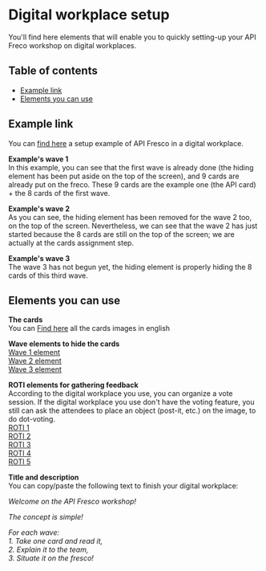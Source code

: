 # Digital workplace setup

You'll find here elements that will enable you to quickly setting-up your API Freco workshop on digital workplaces.

## Table of contents
- [Example link](https://github.com/michelin/API-Fresco/tree/main/digital-workplace-setup#example-link)
- [Elements you can use](https://github.com/michelin/API-Fresco/tree/main/digital-workplace-setup#elements-you-can-use)

## Example link
You can [find here](https://app.mural.co/t/teamsandbox1918/m/teamsandbox1918/1591213119387/d715eaa6d4e0cb84cfa581a693afa2bc4381afe7) a setup example of API Fresco in a digital workplace.  

**Example's wave 1**  
In this example, you can see that the first wave is already done (the hiding element has been put aside on the top of the screen), and 9 cards are already put on the freco. These 9 cards are the example one (the API card) + the 8 cards of the first wave.  

**Example's wave 2**  
As you can see, the hiding element has been removed for the wave 2 too, on the top of the screen. Nevertheless, we can see that the wave 2 has just started because the 8 cards are still on the top of the screen; we are actually at the cards assignment step.  

**Example's wave 3**  
The wave 3 has not begun yet, the hiding element is properly hiding the 8 cards of this third wave.

## Elements you can use

**The cards**  
You can [Find here](../EN/) all the cards images in english

**Wave elements to hide the cards**  
[Wave 1 element](../img/Wave1.png)  
[Wave 2 element](../img/Wave2.png)  
[Wave 3 element](../img/Wave3.png)

**ROTI elements for gathering feedback**  
According to the digital workplace you use, you can organize a vote session. If the digital workplace you use don't have the voting feature, you still can ask the attendees to place an object (post-it, etc.) on the image, to do dot-voting.  
[ROTI 1](../img/ROTI1.png)  
[ROTI 2](../img/ROTI2.png)  
[ROTI 3](../img/ROTI3.png)  
[ROTI 4](../img/ROTI4.png)  
[ROTI 5](../img/ROTI5.png)

**Title and description**  
You can copy/paste the following text to finish your digital workplace:  

*Welcome on the API Fresco workshop!*

*The concept is simple!*  

*For each wave:*  
*1. Take one card and read it,*  
*2. Explain it to the team,*  
*3. Situate it on the fresco!*  
